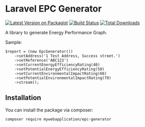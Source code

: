 # Laravel EPC Generator

[![Latest Version on Packagist](https://img.shields.io/packagist/v/mywebapplication/epc-generator.svg?style=flat-square)](https://packagist.org/packages/mywebapplication/epc-generator)
[![Build Status](https://img.shields.io/travis/mywebapplication/epc-generator/master.svg?style=flat-square)](https://travis-ci.org/mywebapplication/epc-generator)
[![Total Downloads](https://img.shields.io/packagist/dt/mywebapplication/epc-generator.svg?style=flat-square)](https://packagist.org/packages/mywebapplication/epc-generator)

A library to generate Energy Performance Graph.

Sample:

```
$report = (new EpcGenerator())
    ->setAddress('1 Test Address, Success street.')
    ->setReference('ABC123')
    ->setCurrentEnergyEfficiencyRating(40)
    ->setPotentialEnergyEfficiencyRating(50)
    ->setCurrentEnvironmentalImpactRating(60)
    ->setPotentialEnvironmentalImpactRating(70)
    ->stream();
```

## Installation

You can install the package via composer:

```
composer require mywebapplication/epc-generator
```